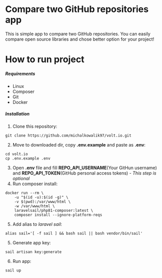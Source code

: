 # Compare two GitHub repositories app

This is simple app to compare two GitHub repositories. You can easily compare open source
libraries and chose better option for your project!

# How to run project

##### Requirements  

  - Linux  
  - Composer
  - Git
  - Docker

##### Installation

1. Clone this repository:
```
git clone https://github.com/michalkowalik97/volt.io.git
```
2. Move to downloaded dir, copy **.env.example** and paste as **.env**:
```
cd volt.io
cp .env.example .env
```
3. Open **.env** file and fill **REPO_API_USERNAME**(Your GitHun username) and **REPO_API_TOKEN**(GitHub personal access tokens) - *This step is optional*
4. Run composer install:
```
docker run --rm \
    -u "$(id -u):$(id -g)" \
    -v $(pwd):/var/www/html \
    -w /var/www/html \
    laravelsail/php81-composer:latest \
    composer install --ignore-platform-reqs
```
5. Add alias to *laravel sail*:
```
alias sail='[ -f sail ] && bash sail || bash vendor/bin/sail'
```
5. Generate app key:
```
sail artisan key:generate
```
6. Run app:
```
sail up
```
